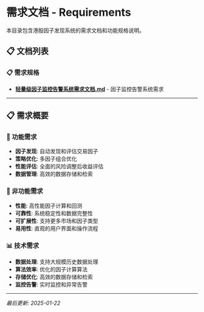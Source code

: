 # 需求文档 - Requirements

本目录包含港股因子发现系统的需求文档和功能规格说明。

## 📋 文档列表

### 📋 需求规格
- **[轻量级因子监控告警系统需求文档.md](轻量级因子监控告警系统需求文档.md)** - 因子监控告警系统需求

---

## 📋 需求概要

### 🎯 功能需求
- **因子发现**: 自动发现和评估交易因子
- **策略优化**: 多因子组合优化
- **性能评估**: 全面的风险调整后收益评估
- **数据管理**: 高效的数据存储和检索

### 🔧 非功能需求
- **性能**: 高性能因子计算和回测
- **可靠性**: 系统稳定性和数据完整性
- **可扩展性**: 支持更多市场和因子类型
- **易用性**: 直观的用户界面和操作流程

### 📊 技术需求
- **数据处理**: 支持大规模历史数据处理
- **算法效率**: 优化的因子计算算法
- **存储优化**: 高效的数据存储和检索
- **监控告警**: 实时监控和异常告警

---

*最后更新: 2025-01-22*